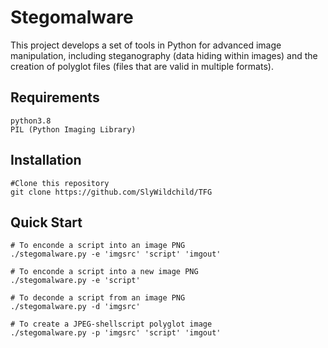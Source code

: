 # Stegomalware

This project develops a set of tools in Python for advanced image manipulation, including steganography (data hiding within images) and the creation of polyglot files (files that are valid in multiple formats).

## Requirements
    python3.8
    PIL (Python Imaging Library)

## Installation

    #Clone this repository
    git clone https://github.com/SlyWildchild/TFG

## Quick Start

    # To enconde a script into an image PNG
    ./stegomalware.py -e 'imgsrc' 'script' 'imgout'

    # To enconde a script into a new image PNG
    ./stegomalware.py -e 'script'

    # To deconde a script from an image PNG
    ./stegomalware.py -d 'imgsrc'

    # To create a JPEG-shellscript polyglot image
    ./stegomalware.py -p 'imgsrc' 'script' 'imgout'
